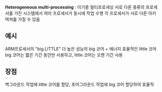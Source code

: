 **Heterogeneous multi-processing** : 이기종 멀티프로세싱
서로 다른 종류의 프로세서를 가진 시스템에서 여러 프로세서가 동시에 작업 수행
각 프로세서가 서로 다른 아키텍쳐를 가질 수 있음
## 예시
ARM프로세서의 "big.LITTLE"
더 높은 성능의 big 코어 + 에너지 효율적인 little 코어
big 코어는 짧은 기간 동안만 사용하고, little 코어는 오랜 기간 사용
## 장점
백그라운드 작업에 little 코어를 할당, 포어그라운드 작업에 big 코어 할당하여 효율적